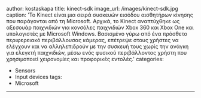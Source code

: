 author: kostaskapa
title: kinect-sdk
image_url: /images/kinect-sdk.jpg
caption: 'Το Kinect είναι μια σειρά συσκευών εισόδου αισθητήρων κίνησης που παράγονται από τη Microsoft. Αρχικά, το Kinect αναπτύχθηκε ως αξεσουάρ παιχνιδιών για κονσόλες παιχνιδιών Xbox 360 και Xbox One και υπολογιστές με Microsoft Windows. Βασισμένο γύρω από ένα πρόσθετο περιφερειακό περιβάλλουσας κάμερας, επέτρεψε στους χρήστες να ελέγχουν και να αλληλεπιδρούν με την συσκευή τους χωρίς την ανάγκη για ελεγκτή παιχνιδιών, μέσω ενός φυσικού περιβάλλοντος χρήστη που χρησιμοποιεί χειρονομίες και προφορικές εντολές.'
categories: 
  - Sensors
  - Input devices
tags: 
  - Microsoft
---
